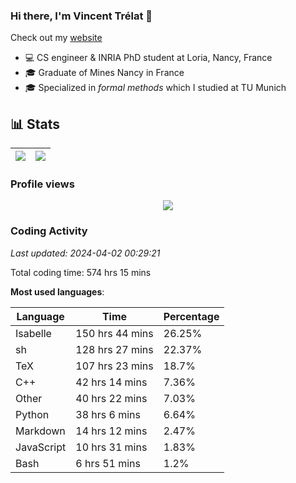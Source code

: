 ### Hi there, I'm Vincent Trélat 👋

Check out my [website](https://vtrelat.github.io)

-   💻 CS engineer & INRIA PhD student at Loria, Nancy, France
-   🎓 Graduate of Mines Nancy in France
-   🎓 Specialized in _formal methods_ which I studied at TU Munich

## 📊 **Stats**

| <img align="center" src="https://readme-stats.clckblog.space/api?username=VTrelat&show_icons=true&include_all_commits=true&theme=tokyonight&hide_border=true" /> | <img align="center" src="https://readme-stats.clckblog.space/api/top-langs/?username=VTrelat&layout=compact&theme=tokyonight&hide_border=true" /> |
| ---------------------------------------------------------------------------------------------------------------------------------------------------------------- | ------------------------------------------------------------------------------------------------------------------------------------------------- |

### Profile views

<p align="center">
 <img src="https://profile-counter.glitch.me/VTrelat/count.svg" />
</p>

<!--automations-->
### Coding Activity
_Last updated: 2024-04-02 00:29:21_

Total coding time: 574 hrs 15 mins

**Most used languages**:

| Language | Time | Percentage |
| ------------- | ------------- | ------------- |
| Isabelle | 150 hrs 44 mins | 26.25% |
| sh | 128 hrs 27 mins | 22.37% |
| TeX | 107 hrs 23 mins | 18.7% |
| C++ | 42 hrs 14 mins | 7.36% |
| Other | 40 hrs 22 mins | 7.03% |
| Python | 38 hrs 6 mins | 6.64% |
| Markdown | 14 hrs 12 mins | 2.47% |
| JavaScript | 10 hrs 31 mins | 1.83% |
| Bash | 6 hrs 51 mins | 1.2% |

